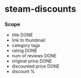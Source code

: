 # steam-discounts
### Scope  
- title DONE
- link to thumbnail 
- category tags 
- rating DONE
- num of reviews DONE
- original price DONE
- discounted price DONE
- discount % 
